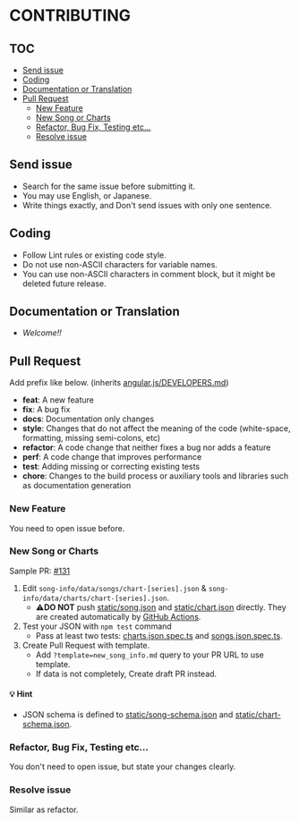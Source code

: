 # CONTRIBUTING

## TOC

- [Send issue]()
- [Coding]()
- [Documentation or Translation]()
- [Pull Request]()
  - [New Feature]()
  - [New Song or Charts]()
  - [Refactor, Bug Fix, Testing etc...]()
  - [Resolve issue]()

## Send issue

- Search for the same issue before submitting it.
- You may use English, or Japanese.
- Write things exactly, and Don't send issues with only one sentence.

## Coding

- Follow Lint rules or existing code style.
- Do not use non-ASCII characters for variable names.
- You can use non-ASCII characters in comment block, but it might be deleted future release.

## Documentation or Translation

- *Welcome!!*

## Pull Request

Add prefix like below. (inherits [angular.js/DEVELOPERS.md](https://github.com/angular/angular.js/blob/master/DEVELOPERS.md#type))
- **feat**: A new feature
- **fix**: A bug fix
- **docs**: Documentation only changes
- **style**: Changes that do not affect the meaning of the code (white-space, formatting, missing
  semi-colons, etc)
- **refactor**: A code change that neither fixes a bug nor adds a feature
- **perf**: A code change that improves performance
- **test**: Adding missing or correcting existing tests
- **chore**: Changes to the build process or auxiliary tools and libraries such as documentation
  generation

### New Feature

You need to open issue before.

### New Song or Charts

Sample PR: [#131](https://github.com/ddradar/ddradar/pull/131)

1. Edit `song-info/data/songs/chart-[series].json` & `song-info/data/charts/chart-[series].json`.
    - :warning:**DO NOT** push [static/song.json](static/song.json) and [static/chart.json](static/chart.json) directly.
      They are created automatically by [GitHub Actions](https://github.com/ddradar/ddradar/actions?query=workflow%3A%22Import+Song%22).
1. Test your JSON with `npm test` command
    - Pass at least two tests: [charts.json.spec.ts](test/song-info/data/charts.json.spec.ts) and [songs.json.spec.ts](test/song-info/data/songs.json.spec.ts).
1. Create Pull Request with template.
    - Add `?template=new_song_info.md` query to your PR URL to use template.
    - If data is not completely, Create draft PR instead.

#### :bulb: Hint
- JSON schema is defined to [static/song-schema.json](static/song-schema.json) and [static/chart-schema.json](static/chart-schema.json).

### Refactor, Bug Fix, Testing etc...

You don't need to open issue, but state your changes clearly.

### Resolve issue

Similar as refactor.
